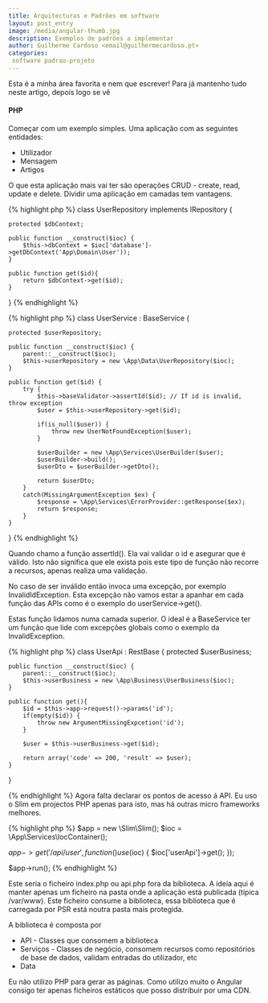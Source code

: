 ```yaml
---
title: Arquitecturas e Padrões em software
layout: post_entry
image: /media/angular-thumb.jpg
description: Exemplos de padrões a implementar 
author: Guilherme Cardoso <email@guilhermecardoso.pt>
categories:
 software padrao-projeto
---
```


Esta é a minha área favorita e nem que escrever! Para já mantenho tudo neste artigo, depois logo se vê
#### PHP

Começar com um exemplo simples. Uma aplicação com as seguintes entidades:

 * Utilizador
 * Mensagem
 * Artigos

O que esta aplicação mais vai ter são operações CRUD - create, read, update e delete. Dividir uma aplicação em camadas tem vantagens.

{% highlight php %}
class UserRepository implements IRepository {
	
	protected $dbContext;

	public function __construct($ioc) {
		$this->dbContext = $ioc['database']->getDbContext('App\Domain\User'));
	}

	public function get($id){
		return $dbContext->get($id);
	}

}
{% endhighlight %}


{% highlight php %}
class UserService : BaseService {
	
	protected $userRepository;

	public function __construct($ioc) {
		parent::__construct($ioc);
		$this->userRepository = new \App\Data\UserRepository($ioc);
	}

	public function get($id) {
		try {
			$this->baseValidator->assertId($id); // If id is invalid, throw exception
			$user = $this->userRepository->get($id);

			if(is_null($user)) {
				throw new UserNotFoundException($user);
			}

			$userBuilder = new \App\Services\UserBuilder($user);
			$userBuilder->build();
			$userDto = $userBuilder->getDto();

			return $userDto;
		}
		catch(MissingArgumentException $ex) {
			$response = \App\Services\ErrorProvider::getResponse($ex);
			return $response;
		}
	}
}
{% endhighlight %}

Quando chamo a função assertId(). Ela vai validar o id e asegurar que é válido. Isto não significa que ele exista pois este tipo de função não recorre a recursos, apenas realiza uma validação.

No caso de ser inválido então invoca uma excepção, por exemplo InvalidIdException. Esta excepção não vamos estar a apanhar em cada função das APIs como é o exemplo do userService->get().

Estas função lidamos numa camada superior. O ideal é a BaseService ter um função que lide com excepções globais como o exemplo da InvalidException. 

{% highlight php %}
class UserApi : RestBase {
	protected $userBusiness;

	public function __construct($ioc) {
		parent::__construct($ioc);
		$this->userBusiness = new \App\Business\UserBusiness($ioc);
	}

	public function get(){
		$id = $this->app->request()->params('id');
		if(empty($id)) {
			throw new ArgumentMissingExpcetion('id');
		}

		$user = $this->userBusiness->get($id);

		return array('code' => 200, 'result' => $user);
	}
}

{% endhighlight %}
Agora falta declarar os pontos de acesso á API. Eu uso o Slim em projectos PHP apenas para isto, mas há outras micro frameworks melhores.

{% highlight php %}
$app = new \Slim\Slim();
$ioc = \App\Services\IocContainer();

$app->get('/api/user', function() use($ioc) {
	$ioc['userApi']->get();
});

$app->run();
{% endhighlight %}

Este seria o ficheiro index.php ou api.php fora da biblioteca. A ideia aqui é manter apenas um ficheiro na pasta onde a aplicação está publicada (tipica /var/www). Este ficheiro consume a biblioteca, essa biblioteca que é carregada por PSR está noutra pasta mais protegida.

A biblioteca é composta por

 * API - Classes que consomem a biblioteca
 * Serviços - Classes de negócio, consomem recursos como repositórios de base de dados, validam entradas do utilizador, etc
 * Data 


Eu não utilizo PHP para gerar as páginas. Como utilizo muito o Angular consigo ter apenas ficheiros estáticos que posso distribuir por uma CDN.
